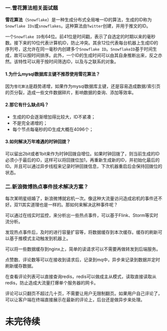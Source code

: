 ### 一.雪花算法相关面试题

**雪花算法**（`Snowflake`）是一种生成分布式全局唯一ID的算法，生成的ID称为`Snowflake IDs`或`snowflakes`。这种算法由`Twitter`创建，并用于推文的ID。

一个`Snowflake ID`有64位。前41位是时间戳，表示了自选定的时期以来的毫秒数。接下来的10位代表计算机ID，防止冲突。其余12位代表每台机器上生成ID的序列号，这允许在同一毫秒内创建多个`Snowflake ID`。`SnowflakeID`基于时间生成，故可以按时间排序。此外，一个ID的生成时间可以由其自身推断出来，反之亦然。该特性可以用于按时间筛选ID，以及与之联系的对象。

#### 1.为什么mysql数据库主键不推荐使用雪花算法？

因为`雪花算法`是趋势递增，如果作为mysql数据库主键，还是容易造成数据/索引页的页分裂，造成一些文件数据碎片，影响数据的查询、添加等效率。

#### 2.那它有什么缺点吗？

- 生成的ID会逐渐增加得比较大，ID不紧凑；
- 不是完全递增的；
- 每个节点每毫秒的ID生成大概在4096个；

#### 3.如何解决万年难遇的时钟回拨？

可以留出2bit或者1bit来作为时钟回拨自增位。如果时钟回拨了，则当前生成的ID必须小于最后的ID，这样可以将回拨位加1，再重新生成新的ID，并初始化最后的ID。并且可以通过异步线程来记录时钟回拨信息，下次机器重启后会保持回拨位的状态。

### 二.新浪微博热点事件技术解决方案？

每次某明星结婚了，新浪微博就宕机一次。像这种大流量访问造成宕机的事件还不好。双11其实道理也是一样的。那如何来解决这种事件呢？

可以通过在线实时监控，来分析出一些热点事件，可以基于Flink、Storm等实时流分析。

发现热点事件后，及时的进行容量扩容等，将数据缓存到本次缓存。缓存的刷新可以基于推模式主动触发到机器上。

可以将一些数据缓存到nginx上，简单的读请求可以不需要再做转发到后端服务。

点赞数、评论数等可以在接收到请求后，记录到mq中，异步来记录到数据并定时刷新缓存数据。

在查看评论列表可以直接查询redis，redis可以做成主从模式，读取直接读取从redis，防止造成大流量打爆单个服务器的网卡。

评论可以只翻页不超过几十页，不需要让用户无限制翻页。如果用户自己评论了，可以让客户端在终端直接展示在最新的评论上，后台还是做异步来处理。

# 未完待续